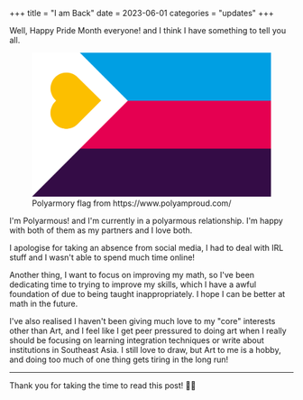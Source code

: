 +++
title = "I am Back"
date = 2023-06-01
categories = "updates"
+++

Well, Happy Pride Month everyone! and I think I have something to tell you all.

<figure>
  <img src="/images/notebook/Tricolor Polyamory Pride Flag.png" alt="Tricolor Polyarmory Flag." />
  <figcaption>Polyarmory flag from https://www.polyamproud.com/</figcaption>
</figure>

I'm Polyarmous! and I'm currently in a polyarmous relationship. I'm happy with both of them as my partners and I love both.

I apologise for taking an absence from social media, I had to deal with IRL stuff and I wasn't able to spend much time online!

Another thing, I want to focus on improving my math, so I've been dedicating time to trying to improve my skills, which I have a awful foundation of due to being taught inappropriately. I hope I can be better at math in the future.

I've also realised I haven't been giving much love to my "core" interests other than Art, and I feel like I get peer pressured to doing art when I really should be focusing on learning integration techniques or write about institutions in Southeast Asia. I still love to draw, but Art to me is a hobby, and doing too much of one thing gets tiring in the long run!

---

Thank you for taking the time to read this post! 🏳️‍⚧️
